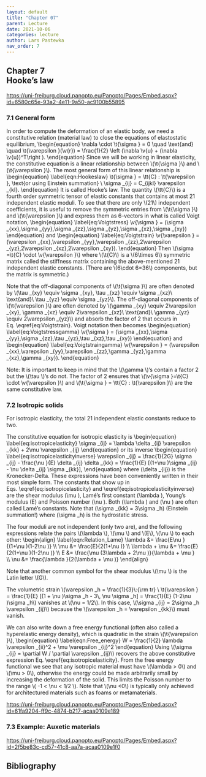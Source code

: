 ```yaml
---
layout: default
title: "Chapter 07"
parent: Lecture
date: 2021-10-06
categories: lecture
author: Lars Pastewka
nav_order: 7
---
```



<h2 class='chapterHead'><span class='titlemark'>Chapter 7</span><br /><a id='x1-10007'></a>Hooke’s law</h2>
<!-- l. 3 --><p class='noindent'><a href='https://uni-freiburg.cloud.panopto.eu/Panopto/Pages/Embed.aspx?id=6580c65e-93a2-4e11-9a50-ac9100b55895' class='url'><span class='cmtt-12'>https://uni-freiburg.cloud.panopto.eu/Panopto/Pages/Embed.aspx?id=6580c65e-93a2-4e11-9a50-ac9100b55895</span></a>
</p>
<h3 class='sectionHead'><span class='titlemark'>7.1 </span> <a id='x1-20007.1'></a>General form</h3>
<!-- l. 7 --><p class='noindent'>In order to compute the deformation of an elastic body, we need a constitutive
relation (material law) to close the equations of elastostatic equilibrium,
\begin{equation} \nabla \cdot \t{\sigma } = 0 \quad \text{and} \quad \t{\varepsilon }(\v{r}) = \frac{1}{2} \left (\nabla \v{u} + (\nabla \v{u})^T\right ). \end{equation}
Since we will be working in linear elasticity, the constitutive equation is a linear
relationship between \(\t{\sigma }\) and \(\t{\varepsilon }\). The most general form of this linear relationship is
\begin{equation} \label{eqn:Hookeslaw} \t{\sigma } = \tt{C} : \t{\varepsilon }, \text{or using Einstein summation} \ \sigma _{ij} = C_{ijkl} \varepsilon _{kl}. \end{equation}
It is called <span class='cmti-12'>Hooke’s law</span>. The quantity \(\tt{C}\) is a fourth order symmetric tensor of elastic
constants that contains at most 21 independent elastic moduli. To see that there
are only \(21\) independent coefficients, it is useful to remove the symmetric entries
from \(\t{\sigma }\) and \(\t{\varepsilon }\) and express them as 6-vectors in what is called <span class='cmti-12'>Voigt notation</span>,
\begin{equation} \label{eq:Voigtstress} \v{\sigma } = (\sigma _{xx},\sigma _{yy},\sigma _{zz},\sigma _{yz},\sigma _{xz},\sigma _{xy}) \end{equation}
and \begin{equation} \label{eq:Voigtstrain} \v{\varepsilon } = (\varepsilon _{xx},\varepsilon _{yy},\varepsilon _{zz},2\varepsilon _{yz},2\varepsilon _{xz},2\varepsilon _{xy}). \end{equation}
Then \(\sigma =\t{C} \cdot \v{\varepsilon }\) where \(\t{C}\) is a \(6\times 6\) symmetric matrix called the <span class='cmti-12'>stiffness matrix </span>containing the
above-mentioned 21 independent elastic constants. (There are \(6\cdot 6=36\) components, but
the matrix is symmetric.)
</p><!-- l. 31 --><p class='indent'> Note that the off-diagonal components of \(\t{\sigma }\) are often denoted by \(\tau _{xy} \equiv \sigma _{xy}, \tau _{xz} \equiv \sigma _{xz}\ \text{and}\ \tau _{yz} \equiv \sigma _{yz}\). The
off-diagonal components of \(\t{\varepsilon }\) are often denoted by \(\gamma _{xy} \equiv 2\varepsilon _{xy}, \gamma _{xz} \equiv 2\varepsilon _{xz}\ \text{and}\ \gamma _{yz} \equiv 2\varepsilon _{yz}\) and absorb the factor of 2
that occurs in Eq. \eqref{eq:Voigtstrain}. Voigt notation then becomes
\begin{equation} \label{eq:Voigtstressgamma} \v{\sigma } = (\sigma _{xx},\sigma _{yy},\sigma _{zz},\tau _{yz},\tau _{xz},\tau _{xy}) \end{equation}
and \begin{equation} \label{eq:Voigtstraingamma} \v{\varepsilon } = (\varepsilon _{xx},\varepsilon _{yy},\varepsilon _{zz},\gamma _{yz},\gamma _{xz},\gamma _{xy}). \end{equation}
</p>
<div class='framedenv' id='shaded*-1'>
<!-- l. 42 --><p class='noindent'><span class='underline'><span class='cmbx-12'>Note:</span></span> It is important to keep in mind that the \(\gamma \)’s contain a factor 2 but the \(\tau \)’s do
not. The factor of 2 ensures that \(\v{\sigma }=\t{C} \cdot \v{\varepsilon }\) and \(\t{\sigma } = \tt{C} : \t{\varepsilon }\) are the same constitutive law. </p></div>
<!-- l. 46 --><p class='noindent'>
</p>
<h3 class='sectionHead'><span class='titlemark'>7.2 </span> <a id='x1-30007.2'></a>Isotropic solids</h3>
<!-- l. 48 --><p class='noindent'>For isotropic elasticity, the total 21 independent elastic constants reduce to two.



The constitutive equation for isotropic elasticity is \begin{equation} \label{eq:isotropicelasticity} \sigma _{ij} = \lambda \delta _{ij} \varepsilon _{kk} + 2\mu \varepsilon _{ij} \end{equation}
or its inverse \begin{equation} \label{eq:isotropicelasticityinverse} \varepsilon _{ij} = \frac{1}{2G} \sigma _{ij} - \frac{\nu }{E} \delta _{ij} \delta _{kk} = \frac{1}{E} [(1+\nu )\sigma _{ij} - \nu \delta _{ij} \sigma _{kk}], \end{equation}
where \(\delta _{ij}\) is the Kronecker-Delta. These expressions have been conveniently
written in their most simple form. The constants that show up in
Eqs. \eqref{eq:isotropicelasticity} and \eqref{eq:isotropicelasticityinverse} are
the shear modulus \(\mu \), Lamé’s first constant \(\lambda \), Young’s modulus \(E\) and Poisson
number \(\nu \). Both \(\lambda \) and \(\nu \) are often called Lamé’s constants. Note that \(\sigma _{kk} = 3\sigma _h\) (Einstein
summation!) where \(\sigma _h\) is the hydrostatic stress.
</p><!-- l. 61 --><p class='indent'> The four moduli are not independent (only two are), and the following
expressions relate the pairs \(\lambda \), \(\mu \) and \(E\), \(\nu \) to each other: \begin{align} \label{eqn:Relation_Lame} \lambda &amp;= \frac{E\nu }{(1+\nu )(1-2\nu )} \\ \mu &amp;= \frac{E}{2(1+\nu )} \\ \lambda + \mu &amp;= \frac{E}{2(1+\nu )(1-2\nu )} \\ E &amp;= \frac{\mu (3\lambda + 2\mu )}{\lambda + \mu } \\ \nu &amp;= \frac{\lambda }{2(\lambda + \mu )} \end{align}
</p><!-- l. 70 --><p class='indent'> Note that another common symbol for the shear modulus \(\mu \) is the Latin letter
\(G\).
</p><!-- l. 72 --><p class='indent'> The volumetric strain \(\varepsilon _h = \frac{1}{3}\:{\rm tr} \ \t{\varepsilon } = \frac{1}{E} [(1 + \nu )\sigma _h - 3\, \nu \sigma _h] = \frac{1}{E} (1-2\nu )\sigma _h\) vanishes at \(\nu = 1/2\). In this case, \(\sigma _{ij} = 2\sigma _h \varepsilon _{ij}\) because the \(\varepsilon _h = \varepsilon _{kk}\) must
vanish.
</p><!-- l. 74 --><p class='indent'> We can also write down a free energy functional (often also called a
hyperelastic energy density), which is quadratic in the strain \(\t{\varepsilon }\), \begin{equation} \label{eqn:Free_energy} W = \frac{1}{2} \lambda \varepsilon _{ii}^2 + \mu \varepsilon _{ij}^2 \end{equation}
Using \(\sigma _{ij} = \partial W / \partial \varepsilon _{ij}\) recovers the above constitutive expression Eq. \eqref{eq:isotropicelasticity}.
From the free energy functional we see that any isotropic material must have \(\lambda &gt; 0\) and
\(\mu &gt; 0\), otherwise the energy could be made arbitrarily small by increasing the
deformation of the solid. This limits the Poisson number to the range \( -1 &lt; \nu &lt; 1/2 \). Note that \(\nu &lt;0\)
is typically only achieved for architectured materials such as foams or
metamaterials.
</p><!-- l. 81 --><p class='indent'> <a href='https://uni-freiburg.cloud.panopto.eu/Panopto/Pages/Embed.aspx?id=61fa9204-ff9c-4874-b217-acaa0109e189' class='url'><span class='cmtt-12'>https://uni-freiburg.cloud.panopto.eu/Panopto/Pages/Embed.aspx?id=61fa9204-ff9c-4874-b217-acaa0109e189</span></a>
</p><!-- l. 83 --><p class='noindent'>
</p>
<h3 class='sectionHead'><span class='titlemark'>7.3 </span> <a id='x1-40007.3'></a>Example: Auxetic materials</h3>
<!-- l. 85 --><p class='noindent'><a href='https://uni-freiburg.cloud.panopto.eu/Panopto/Pages/Embed.aspx?id=2f5be83c-cd57-41c8-aa7a-acaa0109e1f0' class='url'><span class='cmtt-12'>https://uni-freiburg.cloud.panopto.eu/Panopto/Pages/Embed.aspx?id=2f5be83c-cd57-41c8-aa7a-acaa0109e1f0</span></a>



</p>
<h2 class='likechapterHead'><a id='x1-50007.3'></a>Bibliography</h2>


